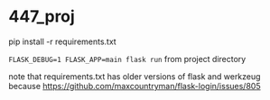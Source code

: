 # 447_proj

pip install -r requirements.txt

`FLASK_DEBUG=1 FLASK_APP=main flask run` from project directory

note that requirements.txt has older versions of flask and werkzeug because https://github.com/maxcountryman/flask-login/issues/805

